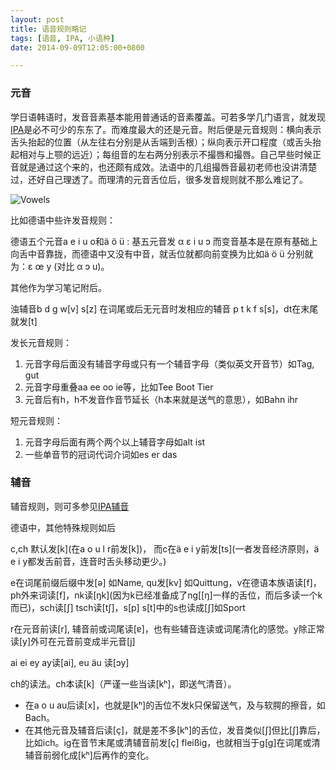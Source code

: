 ```yaml
---
layout: post
title: 语音规则略记
tags: [语音, IPA, 小语种]
date: 2014-09-09T12:05:00+0800

---
```

### 元音

学日语韩语时，发音音素基本能用普通话的音素覆盖。可若多学几门语言，就发现[IPA]是必不可少的东东了。而难度最大的还是元音。附后便是元音规则：横向表示舌头抬起的位置（从左往右分别是从舌端到舌根）；纵向表示开口程度（或舌头抬起相对与上颚的远近）；每组音的左右两分别表示不撮唇和撮唇。自己早些时候正音就是通过这个来的，也还颇有成效。法语中的几组撮唇音最初老师也没讲清楚过，还好自己理透了。而理清的元音舌位后，很多发音规则就不那么难记了。　　　

![Vowels]

比如德语中些许发音规则：

德语五个元音a e i u o和ä ö ü : 基五元音发 α ɛ i u ɔ 而变音基本是在原有基础上向舌中音靠拢，而德语中又没有中音，就舌位就都向前变换为比如ä ö ü 分别就为：ɛ œ y (对比 α ɔ u)。

其他作为学习笔记附后。

浊辅音b d g w\[v\] s\[z\] 在词尾或后无元音时发相应的辅音 p t k f s\[s\]，dt在末尾就发\[t\]

发长元音规则：

1.  元音字母后面没有辅音字母或只有一个辅音字母（类似英文开音节）如Tag, gut
2.  元音字母重叠aa ee oo ie等，比如Tee Boot Tier
3.  元音后有h，h不发音作音节延长（h本来就是送气的意思），如Bahn ihr　　

短元音规则：

1.  元音字母后面有两个两个以上辅音字母如alt ist
2.  一些单音节的冠词代词介词如es er das　　

### 辅音

辅音规则，则可多参见[IPA辅音]

德语中，其他特殊规则如后　

c,ch 默认发\[k\](在a o u l r前发\[k\])， 而c在ä e i y前发\[ts\](一者发音经济原则，ä e i y都发舌前音，连音时舌头移动更少。)

e在词尾前缀后缀中发\[ə\] 如Name, qu发\[kv\] 如Quittung，v在德语本族语读\[f\]，ph外来词读\[f\]，nk读\[ŋk\](因为k已经准备成了ng\[\[ŋ\]一样的舌位，而后多读一个k而已)，sch读\[∫\] tsch读\[t∫\]，s\[p\] s\[t\]中的s也读成\[∫\]如Sport

r在元音前读\[r\], 辅音前或词尾读\[ɐ\]，也有些辅音连读或词尾清化的感觉。y除正常读\[y\]外可在元音前变成半元音\[j\]　

ai ei ey ay读\[ai\], eu äu 读\[ɔy\]　　

ch的读法。ch本读\[k\]（严谨一些当读\[kʰ\]，即送气清音）。

 *  在a o u au后读\[x\]，也就是\[kʰ\]的舌位不发k只保留送气，及与软腭的擦音，如Bach。
 *  在其他元音及辅音后读\[ç\]，就是差不多\[kʰ\]的舌位，发音类似\[∫\]但比\[∫\]靠后，比如ich。ig在音节末尾或清辅音前发\[ç\] fleißig，也就相当于g\[g\]在词尾或清辅音前弱化成\[kʰ\]后再作的变化。  
    


[IPA]: http://zh.wikipedia.org/wiki/%E5%9C%8B%E9%9A%9B%E9%9F%B3%E6%A8%99
[Vowels]: {{site.baseurl}}/assets/posts/images/2014-09-09-语音规则略记.md.1.jpeg
[IPA辅音]: http://zh.wikipedia.org/wiki/%E5%9C%8B%E9%9A%9B%E9%9F%B3%E6%A8%99#.E8.BC.94.E9.9F.B3